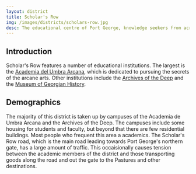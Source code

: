 ```yaml
---
layout: district
title: Scholar's Row
img: /images/districts/scholars-row.jpg
desc: The educational centre of Port George, knowledge seekers from across the city and nearby lands travel to learn its secrets.
---
```

## Introduction
Scholar's Row features a number of educational institutions. The largest is the [Academia del Umbra Arcana](#academia-del-umbra-arcana), which is dedicated to pursuing the secrets of the arcane arts. Other institutions include the [Archives of the Deep](#archives-of-the-deep) and the [Museum of Georgian History](#museum-of-georgian-history).

## Demographics
The majority of this district is taken up by campuses of the Academia de Umbra Arcana and the Archives of the Deep. The campuses include some housing for students and faculty, but beyond that there are few residential buildings. Most people who frequent this area a academics. The Scholar's Row road, which is the main road leading towards Port George's northern gate, has a large amount of traffic. This occaisionally causes tension between the academic members of the district and those transporting goods along the road and out the gate to the Pastures and other destinations.
